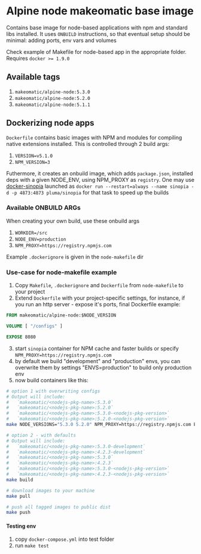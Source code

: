 # Alpine node makeomatic base image

Contains base image for node-based applications with npm and standard libs installed.
It uses `ONBUILD` instructions, so that eventual setup should be minimal: adding ports, env vars and volumes

Check example of Makefile for node-based app in the appropriate folder. Requires `docker >= 1.9.0`

## Available tags

1. `makeomatic/alpine-node:5.3.0`
2. `makeomatic/alpine-node:5.2.0`
3. `makeomatic/alpine-node:5.1.1`

## Dockerizing node apps

`Dockerfile` contains basic images with NPM and modules for compiling native extensions installed.
This is controlled through 2 build args:

1. `VERSION=v5.1.0`
2. `NPM_VERSION=3`

Futhermore, it creates an onbuild image, which adds `package.json`, installed deps with a given NODE_ENV,
using NPM_PROXY as `registry`. One may use [docker-sinopia](https://github.com/foss-haas/docker-sinopia) launched
as `docker run --restart=always --name sinopia -d -p 4873:4873 pluma/sinopia` for that task to speed up the builds

### Available ONBUILD ARGs

When creating your own build, use these onbuild args

1. `WORKDIR=/src`
2. `NODE_ENV=production`
3. `NPM_PROXY=https://registry.npmjs.com`

Example `.dockerignore` is given in the `node-makefile` dir

### Use-case for node-makefile example

1. Copy `Makefile`, `.dockerignore` and `Dockerfile` from `node-makefile` to your project
2. Extend `Dockerfile` with your project-specific settings, for instance, if you run an http server - expose it's ports, final Dockerfile example:

```Dockerfile
FROM makeomatic/alpine-node:$NODE_VERSION

VOLUME [ "/configs" ]

EXPOSE 8080
```

3. start `sinopia` container for NPM cache and faster builds or specify `NPM_PROXY=https://registry.npmjs.com`
4. by default we build "development" and "production" envs, you can overwrite them by settings "ENVS=production" to build only production env
5. now build containers like this:

```sh
# option 1 with overwriting configs
# Output will include:
#   `makeomatic/<nodejs-pkg-name>:5.3.0`
#   `makeomatic/<nodejs-pkg-name>:5.2.0`
#   `makeomatic/<nodejs-pkg-name>:5.3.0-<nodejs-pkg-version>`
#   `makeomatic/<nodejs-pkg-name>:5.2.0-<nodejs-pkg-version>`
make NODE_VERSIONS="5.3.0 5.2.0" NPM_PROXY=https://registry.npmjs.com ENVS=".production" build

# option 2 - with defaults
# Output will include:
#   `makeomatic/<nodejs-pkg-name>:5.3.0-development`
#   `makeomatic/<nodejs-pkg-name>:4.2.3-development`
#   `makeomatic/<nodejs-pkg-name>:5.3.0`
#   `makeomatic/<nodejs-pkg-name>:4.2.3`
#   `makeomatic/<nodejs-pkg-name>:5.3.0-<nodejs-pkg-version>`
#   `makeomatic/<nodejs-pkg-name>:4.2.3-<nodejs-pkg-version>`
make build

# download images to your machine
make pull

# push all tagged images to public dist
make push
```

#### Testing env

1. copy `docker-compose.yml` into test folder
2. run `make test`
